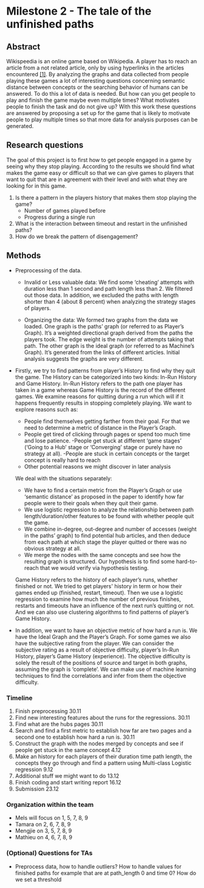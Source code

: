 # Milestone 2 - The tale of the unfinished paths

## Abstract

Wikispeedia is an online game based on Wikipedia. A player has to reach an article from a not related article, only by using hyperlinks in the articles encountered [[1]](http://infolab.stanford.edu/~west1/pubs/West-Pineau-Precup_IJCAI-09.pdf). By analyzing the graphs and data collected from people playing these games a lot of interesting questions concerning semantic distance between concepts or the searching behavior of humans can be answered. To do this a lot of data is needed. But how can you get people to play and finish the game maybe even multiple times? What motivates people to finish the task and do not give up? With this work these questions are answered by proposing a set up for the game that is likely to motivate people to play multiple times so that more data for analysis purposes can be generated.

## Research questions

The goal of this project is to first how to get people engaged in a game by seeing why they stop playing. According to the results we should find what makes the game easy or difficult so that we can give games to players that want to quit that are in agreement with their level and with what they are looking for in this game.
1. Is there a pattern in the players history that makes them stop playing the game?
   - Number of games played before
   - Progress during a single run
2. What is the interaction between timeout and restart in the unfinished paths?
3. How do we break the pattern of disengagement?


## Methods

- Preprocessing of the data.
   - Invalid or Less valuable data: We find some ‘cheating’ attempts with duration less than 1 second and path length less than 2. We filtered out those data. In addition, we excluded the paths with length shorter than 4 (about 8 percent) when analyzing the strategy stages of players.
  
  - Organizing the data: We formed two graphs from the data we loaded. One graph is the paths’ graph (or referred to as Player’s Graph). It’s a weighted directional graph derived from the paths the players took. The edge weight is the number of attempts taking that path. The other graph is the ideal graph (or referred to as Machine’s Graph). It’s generated from the links of different articles. Initial analysis suggests the graphs are very different.


- Firstly, we try to find patterns from player’s History to find why they quit the game. The History can be categorized into two kinds: In-Run History and Game History. In-Run History refers to the path one player has taken in a game whereas Game History is the record of the different games. We examine reasons for quitting during a run which will if it happens frequently results in stopping completely playing. We want to explore reasons such as:
   - People find themselves getting farther from their goal. For that we need to determine a metric of distance in the Player’s Graph.
   - People get tired of clicking through pages or spend too much time and lose patience.
   -People get stuck at different ‘game stages’ (‘Going to a Hub’ stage or ‘Converging’ stage or purely have no strategy at all).
   -People are stuck in certain concepts or the target concept is really hard to reach
   - Other potential reasons we might discover in later analysis

   We deal with the situations separately:
   - We have to find a certain metric from the Player’s Graph or use ‘semantic distance’ as proposed in the paper to identify how far people were to their goals when they quit their game.
   - We use logistic regression to analyze the relationship between path length/duration/other features to be found with whether people quit the game.
   - We combine in-degree, out-degree and number of accesses (weight in the paths’ graph) to find potential hub articles, and then deduce from each path at which stage the player quitted or there was no obvious strategy at all.
   - We merge the nodes with the same concepts and see how the resulting graph is structured. Our hypothesis is to find some hard-to-reach that we would verify via hypothesis testing.


   Game History refers to the history of each player’s runs, whether finished or not. We tried to get players' history in term or how their games ended up (finished, restart, timeout). Then we use a logistic regression to examine how much the number of previous finishes, restarts and timeouts have an influence of the next run’s quitting or not. And we can also use clustering algorithms to find patterns of player’s Game History.

- In addition, we want to have an objective metric of how hard a run is. We have the Ideal Graph and the Player’s Graph. For some games we also have the subjective rating from the player. We can consider the subjective rating as a result of objective difficulty, player’s In-Run History, player’s Game History (experience). The objective difficulty is solely the result of the positions of source and target in both graphs, assuming the graph is ‘complete’. We can make use of machine learning techniques to find the correlations and infer from them the objective difficulty.


### Timeline
1. Finish preprocessing 30.11
1. Find new interesting features about the runs for the regressions. 30.11
1. Find what are the hubs pages 30.11
1. Search and find a first metric to establish how far are two pages and a second one to establish how hard a run is. 30.11
1. Construct the graph with the nodes merged by concepts and see if people get stuck in the same concept 4.12
1. Make an history for each players of their duration time path length, the concepts they go through and find a pattern using Multi-class Logistic regression 9.12
1. Additional stuff we might want to do 13.12
1. Finish coding and start writing report 16.12
1. Submission 23.12

### Organization within the team

- Mels will focus on 1, 5, 7, 8, 9
- Tamara on 2, 6, 7, 8, 9
- Mengjie on 3, 5, 7, 8, 9
- Mathieu on 4, 6, 7, 8, 9

### (Optional) Questions for TAs

- Preprocess data, how to handle outliers? 
How to handle values for finished paths for example that are at path_length 0 and time 0? How do we set a threshold
